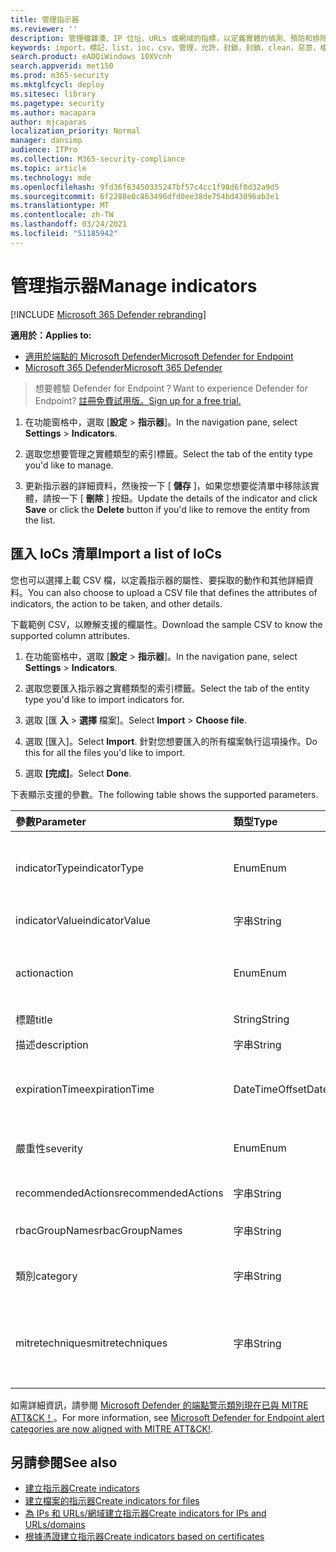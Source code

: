 ```yaml
---
title: 管理指示器
ms.reviewer: ''
description: 管理檔雜湊、IP 位址、URLs 或網域的指標，以定義實體的偵測、預防和排除。
keywords: import，標記，list，ioc，csv，管理，允許，封鎖，封鎖，clean，惡意，檔案雜湊，ip 位址，url，網域
search.product: eADQiWindows 10XVcnh
search.appverid: met150
ms.prod: m365-security
ms.mktglfcycl: deploy
ms.sitesec: library
ms.pagetype: security
ms.author: macapara
author: mjcaparas
localization_priority: Normal
manager: dansimp
audience: ITPro
ms.collection: M365-security-compliance
ms.topic: article
ms.technology: mde
ms.openlocfilehash: 9fd36f63450335247bf57c4cc1f98d6f0d32a9d5
ms.sourcegitcommit: 6f2288e0c863496dfd0ee38de754bd43096ab3e1
ms.translationtype: MT
ms.contentlocale: zh-TW
ms.lasthandoff: 03/24/2021
ms.locfileid: "51185942"
---
```

# <a name="manage-indicators"></a><span data-ttu-id="b4a89-104">管理指示器</span><span class="sxs-lookup"><span data-stu-id="b4a89-104">Manage indicators</span></span>

[!INCLUDE [Microsoft 365 Defender rebranding](../../includes/microsoft-defender.md)]


<span data-ttu-id="b4a89-105">**適用於：**</span><span class="sxs-lookup"><span data-stu-id="b4a89-105">**Applies to:**</span></span>
- [<span data-ttu-id="b4a89-106">適用於端點的 Microsoft Defender</span><span class="sxs-lookup"><span data-stu-id="b4a89-106">Microsoft Defender for Endpoint</span></span>](https://go.microsoft.com/fwlink/p/?linkid=2154037)
- [<span data-ttu-id="b4a89-107">Microsoft 365 Defender</span><span class="sxs-lookup"><span data-stu-id="b4a89-107">Microsoft 365 Defender</span></span>](https://go.microsoft.com/fwlink/?linkid=2118804)


><span data-ttu-id="b4a89-108">想要體驗 Defender for Endpoint？</span><span class="sxs-lookup"><span data-stu-id="b4a89-108">Want to experience Defender for Endpoint?</span></span> [<span data-ttu-id="b4a89-109">註冊免費試用版。</span><span class="sxs-lookup"><span data-stu-id="b4a89-109">Sign up for a free trial.</span></span>](https://www.microsoft.com/en-us/WindowsForBusiness/windows-atp?ocid=docs-wdatp-automationexclusionlist-abovefoldlink)


1. <span data-ttu-id="b4a89-110">在功能窗格中，選取 [**設定**  >  **指示器**]。</span><span class="sxs-lookup"><span data-stu-id="b4a89-110">In the navigation pane, select **Settings** > **Indicators**.</span></span>

2. <span data-ttu-id="b4a89-111">選取您想要管理之實體類型的索引標籤。</span><span class="sxs-lookup"><span data-stu-id="b4a89-111">Select the tab of the entity type you'd like to manage.</span></span>  

3. <span data-ttu-id="b4a89-112">更新指示器的詳細資料，然後按一下 [ **儲存** ]，如果您想要從清單中移除該實體，請按一下 [ **刪除** ] 按鈕。</span><span class="sxs-lookup"><span data-stu-id="b4a89-112">Update the details of the indicator and click **Save** or click the **Delete** button if you'd like to remove the entity from the list.</span></span>

## <a name="import-a-list-of-iocs"></a><span data-ttu-id="b4a89-113">匯入 IoCs 清單</span><span class="sxs-lookup"><span data-stu-id="b4a89-113">Import a list of IoCs</span></span>

<span data-ttu-id="b4a89-114">您也可以選擇上載 CSV 檔，以定義指示器的屬性、要採取的動作和其他詳細資料。</span><span class="sxs-lookup"><span data-stu-id="b4a89-114">You can also choose to upload a CSV file that defines the attributes of indicators, the action to be taken, and other details.</span></span>

<span data-ttu-id="b4a89-115">下載範例 CSV，以瞭解支援的欄屬性。</span><span class="sxs-lookup"><span data-stu-id="b4a89-115">Download the sample CSV to know the supported column attributes.</span></span>

1. <span data-ttu-id="b4a89-116">在功能窗格中，選取 [**設定**  >  **指示器**]。</span><span class="sxs-lookup"><span data-stu-id="b4a89-116">In the navigation pane, select **Settings** > **Indicators**.</span></span>

2. <span data-ttu-id="b4a89-117">選取您要匯入指示器之實體類型的索引標籤。</span><span class="sxs-lookup"><span data-stu-id="b4a89-117">Select the tab of the entity type you'd like to import indicators for.</span></span>

3. <span data-ttu-id="b4a89-118">選取 [匯 **入**  >  **選擇** 檔案]。</span><span class="sxs-lookup"><span data-stu-id="b4a89-118">Select **Import** > **Choose file**.</span></span> 

4. <span data-ttu-id="b4a89-119">選取 [匯入]。</span><span class="sxs-lookup"><span data-stu-id="b4a89-119">Select **Import**.</span></span> <span data-ttu-id="b4a89-120">針對您想要匯入的所有檔案執行這項操作。</span><span class="sxs-lookup"><span data-stu-id="b4a89-120">Do this for all the files you'd like to import.</span></span> 

5. <span data-ttu-id="b4a89-121">選取 **[完成]**。</span><span class="sxs-lookup"><span data-stu-id="b4a89-121">Select **Done**.</span></span>

<span data-ttu-id="b4a89-122">下表顯示支援的參數。</span><span class="sxs-lookup"><span data-stu-id="b4a89-122">The following table shows the supported parameters.</span></span>

<span data-ttu-id="b4a89-123">參數</span><span class="sxs-lookup"><span data-stu-id="b4a89-123">Parameter</span></span> | <span data-ttu-id="b4a89-124">類型</span><span class="sxs-lookup"><span data-stu-id="b4a89-124">Type</span></span>    |   <span data-ttu-id="b4a89-125">描述</span><span class="sxs-lookup"><span data-stu-id="b4a89-125">Description</span></span>
:---|:---|:---
<span data-ttu-id="b4a89-126">indicatorType</span><span class="sxs-lookup"><span data-stu-id="b4a89-126">indicatorType</span></span> | <span data-ttu-id="b4a89-127">Enum</span><span class="sxs-lookup"><span data-stu-id="b4a89-127">Enum</span></span> | <span data-ttu-id="b4a89-128">指標的類型。</span><span class="sxs-lookup"><span data-stu-id="b4a89-128">Type of the indicator.</span></span> <span data-ttu-id="b4a89-129">可能的值為： "FileSha1"、"FileSha256"、"IpAddress"、"DomainName" 和 "Url"。</span><span class="sxs-lookup"><span data-stu-id="b4a89-129">Possible values are: "FileSha1", "FileSha256", "IpAddress", "DomainName" and "Url".</span></span> <span data-ttu-id="b4a89-130">**Required**</span><span class="sxs-lookup"><span data-stu-id="b4a89-130">**Required**</span></span>
<span data-ttu-id="b4a89-131">indicatorValue</span><span class="sxs-lookup"><span data-stu-id="b4a89-131">indicatorValue</span></span> | <span data-ttu-id="b4a89-132">字串</span><span class="sxs-lookup"><span data-stu-id="b4a89-132">String</span></span> | <span data-ttu-id="b4a89-133">[指示器](ti-indicator.md)實體的身分識別。</span><span class="sxs-lookup"><span data-stu-id="b4a89-133">Identity of the [Indicator](ti-indicator.md) entity.</span></span> <span data-ttu-id="b4a89-134">**Required**</span><span class="sxs-lookup"><span data-stu-id="b4a89-134">**Required**</span></span>
<span data-ttu-id="b4a89-135">action</span><span class="sxs-lookup"><span data-stu-id="b4a89-135">action</span></span> | <span data-ttu-id="b4a89-136">Enum</span><span class="sxs-lookup"><span data-stu-id="b4a89-136">Enum</span></span> | <span data-ttu-id="b4a89-137">將在組織中探索指示器時所採取的動作。</span><span class="sxs-lookup"><span data-stu-id="b4a89-137">The action that will be taken if the indicator will be discovered in the organization.</span></span> <span data-ttu-id="b4a89-138">可能的值為： "Alert"、"AlertAndBlock" 和 "允許"。</span><span class="sxs-lookup"><span data-stu-id="b4a89-138">Possible values are: "Alert", "AlertAndBlock", and "Allowed".</span></span> <span data-ttu-id="b4a89-139">**Required**</span><span class="sxs-lookup"><span data-stu-id="b4a89-139">**Required**</span></span>
<span data-ttu-id="b4a89-140">標題</span><span class="sxs-lookup"><span data-stu-id="b4a89-140">title</span></span> | <span data-ttu-id="b4a89-141">String</span><span class="sxs-lookup"><span data-stu-id="b4a89-141">String</span></span> | <span data-ttu-id="b4a89-142">指示器警示標題。</span><span class="sxs-lookup"><span data-stu-id="b4a89-142">Indicator alert title.</span></span> <span data-ttu-id="b4a89-143">**Required**</span><span class="sxs-lookup"><span data-stu-id="b4a89-143">**Required**</span></span>
<span data-ttu-id="b4a89-144">描述</span><span class="sxs-lookup"><span data-stu-id="b4a89-144">description</span></span> | <span data-ttu-id="b4a89-145">字串</span><span class="sxs-lookup"><span data-stu-id="b4a89-145">String</span></span> |  <span data-ttu-id="b4a89-146">標記的描述。</span><span class="sxs-lookup"><span data-stu-id="b4a89-146">Description of the indicator.</span></span> <span data-ttu-id="b4a89-147">**Required**</span><span class="sxs-lookup"><span data-stu-id="b4a89-147">**Required**</span></span>
<span data-ttu-id="b4a89-148">expirationTime</span><span class="sxs-lookup"><span data-stu-id="b4a89-148">expirationTime</span></span> | <span data-ttu-id="b4a89-149">DateTimeOffset</span><span class="sxs-lookup"><span data-stu-id="b4a89-149">DateTimeOffset</span></span> | <span data-ttu-id="b4a89-150">指示器的到期時間，格式為 YYYY-MM-DDTHH： MM： SS。0Z。</span><span class="sxs-lookup"><span data-stu-id="b4a89-150">The expiration time of the indicator in the following format YYYY-MM-DDTHH:MM:SS.0Z.</span></span> <span data-ttu-id="b4a89-151">**Optional**</span><span class="sxs-lookup"><span data-stu-id="b4a89-151">**Optional**</span></span>
<span data-ttu-id="b4a89-152">嚴重性</span><span class="sxs-lookup"><span data-stu-id="b4a89-152">severity</span></span> | <span data-ttu-id="b4a89-153">Enum</span><span class="sxs-lookup"><span data-stu-id="b4a89-153">Enum</span></span> | <span data-ttu-id="b4a89-154">指標的嚴重性。</span><span class="sxs-lookup"><span data-stu-id="b4a89-154">The severity of the indicator.</span></span> <span data-ttu-id="b4a89-155">可能的值為：「資訊」、「低」、「中」和「高」。</span><span class="sxs-lookup"><span data-stu-id="b4a89-155">Possible values are: "Informational", "Low", "Medium" and "High".</span></span> <span data-ttu-id="b4a89-156">**Optional**</span><span class="sxs-lookup"><span data-stu-id="b4a89-156">**Optional**</span></span>
<span data-ttu-id="b4a89-157">recommendedActions</span><span class="sxs-lookup"><span data-stu-id="b4a89-157">recommendedActions</span></span> | <span data-ttu-id="b4a89-158">字串</span><span class="sxs-lookup"><span data-stu-id="b4a89-158">String</span></span> | <span data-ttu-id="b4a89-159">TI 指標警示建議的動作。</span><span class="sxs-lookup"><span data-stu-id="b4a89-159">TI indicator alert recommended actions.</span></span> <span data-ttu-id="b4a89-160">**Optional**</span><span class="sxs-lookup"><span data-stu-id="b4a89-160">**Optional**</span></span>
<span data-ttu-id="b4a89-161">rbacGroupNames</span><span class="sxs-lookup"><span data-stu-id="b4a89-161">rbacGroupNames</span></span> | <span data-ttu-id="b4a89-162">字串</span><span class="sxs-lookup"><span data-stu-id="b4a89-162">String</span></span> | <span data-ttu-id="b4a89-163">標記將套用到的 RBAC 群組名稱的以逗號分隔的清單。</span><span class="sxs-lookup"><span data-stu-id="b4a89-163">Comma-separated list of RBAC group names the indicator would be applied to.</span></span> <span data-ttu-id="b4a89-164">**Optional**</span><span class="sxs-lookup"><span data-stu-id="b4a89-164">**Optional**</span></span>
<span data-ttu-id="b4a89-165">類別</span><span class="sxs-lookup"><span data-stu-id="b4a89-165">category</span></span> | <span data-ttu-id="b4a89-166">字串</span><span class="sxs-lookup"><span data-stu-id="b4a89-166">String</span></span> | <span data-ttu-id="b4a89-167">警示的類別。</span><span class="sxs-lookup"><span data-stu-id="b4a89-167">Category of the alert.</span></span> <span data-ttu-id="b4a89-168">範例包括：執行和憑證存取。</span><span class="sxs-lookup"><span data-stu-id="b4a89-168">Examples include: Execution and credential access.</span></span> <span data-ttu-id="b4a89-169">**Optional**</span><span class="sxs-lookup"><span data-stu-id="b4a89-169">**Optional**</span></span>
<span data-ttu-id="b4a89-170">mitretechniques</span><span class="sxs-lookup"><span data-stu-id="b4a89-170">mitretechniques</span></span>| <span data-ttu-id="b4a89-171">字串</span><span class="sxs-lookup"><span data-stu-id="b4a89-171">String</span></span> | <span data-ttu-id="b4a89-172">MITRE 以逗號分隔)  (的技術代碼/識別碼。</span><span class="sxs-lookup"><span data-stu-id="b4a89-172">MITRE techniques code/id (comma separated).</span></span> <span data-ttu-id="b4a89-173">如需詳細資訊，請參閱 [Enterprise 戰術](https://attack.mitre.org/tactics/enterprise/)。</span><span class="sxs-lookup"><span data-stu-id="b4a89-173">For more information, see [Enterprise tactics](https://attack.mitre.org/tactics/enterprise/).</span></span> <span data-ttu-id="b4a89-174">**選用** 建議您在 MITRE 技術時新增類別中的值。</span><span class="sxs-lookup"><span data-stu-id="b4a89-174">**Optional** It is recommended to add a value in category when a MITRE technique.</span></span>

<span data-ttu-id="b4a89-175">如需詳細資訊，請參閱 [Microsoft Defender 的端點警示類別現在已與 MITRE ATT&CK！](https://techcommunity.microsoft.com/t5/microsoft-defender-for-endpoint/microsoft-defender-atp-alert-categories-are-now-aligned-with/ba-p/732748)。</span><span class="sxs-lookup"><span data-stu-id="b4a89-175">For more information, see [Microsoft Defender for Endpoint alert categories are now aligned with MITRE ATT&CK!](https://techcommunity.microsoft.com/t5/microsoft-defender-for-endpoint/microsoft-defender-atp-alert-categories-are-now-aligned-with/ba-p/732748).</span></span>


## <a name="see-also"></a><span data-ttu-id="b4a89-176">另請參閱</span><span class="sxs-lookup"><span data-stu-id="b4a89-176">See also</span></span>
- [<span data-ttu-id="b4a89-177">建立指示器</span><span class="sxs-lookup"><span data-stu-id="b4a89-177">Create indicators</span></span>](manage-indicators.md)
- [<span data-ttu-id="b4a89-178">建立檔案的指示器</span><span class="sxs-lookup"><span data-stu-id="b4a89-178">Create indicators for files</span></span>](indicator-file.md)
- [<span data-ttu-id="b4a89-179">為 IPs 和 URLs/網域建立指示器</span><span class="sxs-lookup"><span data-stu-id="b4a89-179">Create indicators for IPs and URLs/domains</span></span>](indicator-ip-domain.md)
- [<span data-ttu-id="b4a89-180">根據憑證建立指示器</span><span class="sxs-lookup"><span data-stu-id="b4a89-180">Create indicators based on certificates</span></span>](indicator-certificates.md)
